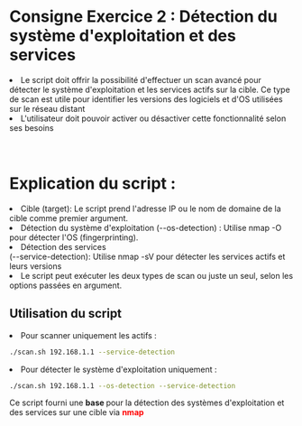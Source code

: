 # Consigne Exercice 2 : Détection du système d'exploitation et des services

<li> Le script doit offrir la possibilité d'effectuer un scan avancé pour détecter le système d'exploitation
et les services actifs sur la cible. Ce type de scan est utile pour identifier les versions des logiciels et 
d'OS utilisées sur le réseau distant </li>
<li> L'utilisateur doit pouvoir activer ou désactiver cette fonctionnalité selon ses besoins </li>
<br> </br>

# Explication du script :

<li> Cible (target): Le script prend l'adresse IP ou le nom de domaine de la cible 
comme premier argument. </li>

<li> Détection du système d'exploitation (--os-detection) : Utilise nmap -O pour 
détecter l'OS (fingerprinting). </li>

<li> Détection des services <br>
(--service-detection): Utilise nmap -sV pour détecter les services actifs et leurs versions </li>

<li> Le script peut exécuter les deux types de scan ou juste un seul, selon les options passées en argument. </li>

## Utilisation du script

<li> Pour scanner uniquement les actifs :</li>

```bash
./scan.sh 192.168.1.1 --service-detection
```
<li> Pour détecter le système d'exploitation uniquement : </li>

```bash
./scan.sh 192.168.1.1 --os-detection --service-detection
```

Ce script fourni une <strong> base </strong> pour la détection des systèmes d'exploitation et des services sur une cible via **<span style="color:red">nmap</span>**




